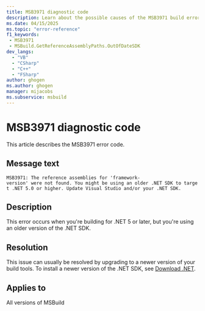 ```yaml
---
title: MSB3971 diagnostic code
description: Learn about the possible causes of the MSB3971 build error and get troubleshooting tips.
ms.date: 04/15/2025
ms.topic: "error-reference"
f1_keywords:
 - MSB3971
 - MSBuild.GetReferenceAssemblyPaths.OutOfDateSDK
dev_langs:
  - "VB"
  - "CSharp"
  - "C++"
  - "FSharp"
author: ghogen
ms.author: ghogen
manager: mijacobs
ms.subservice: msbuild
---
```

# MSB3971 diagnostic code

<!-- :::ErrorDefinitionDescription::: -->
<!-- :::editable-content name="introDescription"::: -->
This article describes the MSB3971 error code.
<!-- :::editable-content-end::: -->

## Message text

`MSB3971: The reference assemblies for 'framework-version' were not found. You might be using an older .NET SDK to target .NET 5.0 or higher. Update Visual Studio and/or your .NET SDK.`

<!-- :::editable-content name="postOutputDescription"::: -->
## Description

This error occurs when you're building for .NET 5 or later, but you're using an older version of the .NET SDK.

## Resolution

This issue can usually be resolved by upgrading to a newer version of your build tools. To install a newer version of the .NET SDK, see [Download .NET](https://dotnet.microsoft.com/download).
<!-- :::editable-content-end::: -->
<!-- :::ErrorDefinitionDescription-end::: -->

## Applies to

All versions of MSBuild
